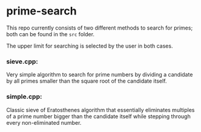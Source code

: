 # prime-search

This repo currently consists of two different methods to search for primes; both can be found in the `src` folder.

The upper limit for searching is selected by the user in both cases. 

### sieve.cpp:

Very simple algorithm to search for prime numbers by dividing a candidate by all primes smaller than the square root of the candidate itself.

### simple.cpp:

Classic sieve of Eratosthenes algorithm that essentially eliminates multiples of a prime number bigger than the candidate itself while stepping through every non-eliminated number.

